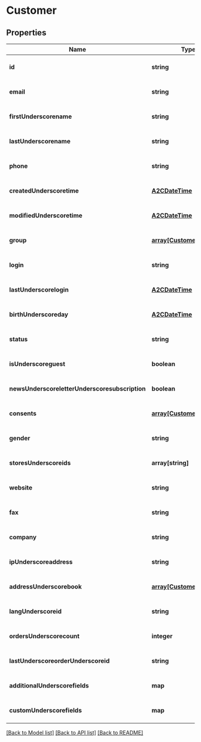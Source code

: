 # Customer

## Properties
Name | Type | Description | Notes
------------ | ------------- | ------------- | -------------
**id** | **string** |  | [optional] [default to null]
**email** | **string** |  | [optional] [default to null]
**firstUnderscorename** | **string** |  | [optional] [default to null]
**lastUnderscorename** | **string** |  | [optional] [default to null]
**phone** | **string** |  | [optional] [default to null]
**createdUnderscoretime** | [**A2CDateTime**](A2CDateTime.md) |  | [optional] [default to null]
**modifiedUnderscoretime** | [**A2CDateTime**](A2CDateTime.md) |  | [optional] [default to null]
**group** | [**array[CustomerGroup]**](CustomerGroup.md) |  | [optional] [default to null]
**login** | **string** |  | [optional] [default to null]
**lastUnderscorelogin** | [**A2CDateTime**](A2CDateTime.md) |  | [optional] [default to null]
**birthUnderscoreday** | [**A2CDateTime**](A2CDateTime.md) |  | [optional] [default to null]
**status** | **string** |  | [optional] [default to null]
**isUnderscoreguest** | **boolean** |  | [optional] [default to null]
**newsUnderscoreletterUnderscoresubscription** | **boolean** |  | [optional] [default to null]
**consents** | [**array[CustomerConsent]**](CustomerConsent.md) |  | [optional] [default to null]
**gender** | **string** |  | [optional] [default to null]
**storesUnderscoreids** | **array[string]** |  | [optional] [default to null]
**website** | **string** |  | [optional] [default to null]
**fax** | **string** |  | [optional] [default to null]
**company** | **string** |  | [optional] [default to null]
**ipUnderscoreaddress** | **string** |  | [optional] [default to null]
**addressUnderscorebook** | [**array[CustomerAddress]**](CustomerAddress.md) |  | [optional] [default to null]
**langUnderscoreid** | **string** |  | [optional] [default to null]
**ordersUnderscorecount** | **integer** |  | [optional] [default to null]
**lastUnderscoreorderUnderscoreid** | **string** |  | [optional] [default to null]
**additionalUnderscorefields** | **map** |  | [optional] [default to null]
**customUnderscorefields** | **map** |  | [optional] [default to null]

[[Back to Model list]](../README.md#documentation-for-models) [[Back to API list]](../README.md#documentation-for-api-endpoints) [[Back to README]](../README.md)


